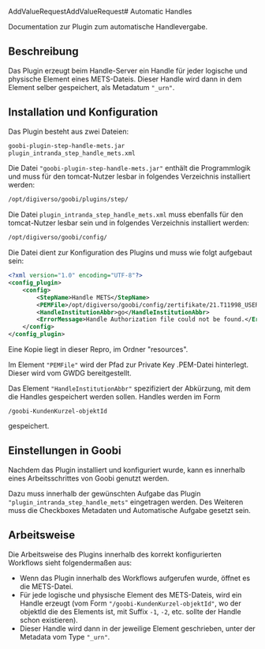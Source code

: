 AddValueRequestAddValueRequest# Automatic Handles

Documentation zur Plugin zum automatische Handlevergabe.

## Beschreibung

Das Plugin erzeugt beim Handle-Server ein Handle für jeder logische und physische Element eines METS-Dateis. Dieser Handle wird dann in dem Element selber gespeichert, als Metadatum `"_urn"`.


## Installation und Konfiguration

Das Plugin besteht aus zwei Dateien:

```bash
goobi-plugin-step-handle-mets.jar
plugin_intranda_step_handle_mets.xml
```

Die Datei `"goobi-plugin-step-handle-mets.jar"` enthält die Programmlogik und muss für den tomcat-Nutzer lesbar in folgendes Verzeichnis installiert werden:

```bash
/opt/digiverso/goobi/plugins/step/
```

Die Datei ```plugin_intranda_step_handle_mets.xml``` muss ebenfalls für den tomcat-Nutzer lesbar sein und in folgendes Verzeichnis installiert werden:

```bash
/opt/digiverso/goobi/config/
```

Die Datei dient zur Konfiguration des Plugins und muss wie folgt aufgebaut sein:

```xml
<?xml version="1.0" encoding="UTF-8"?>
<config_plugin>
	<config>
		<StepName>Handle METS</StepName>
		<PEMFile>/opt/digiverso/goobi/config/zertifikate/21.T11998_USER28-priv.pem</PEMFile>
		<HandleInstitutionAbbr>go</HandleInstitutionAbbr>
		<ErrorMessage>Handle Authorization file could not be found.</ErrorMessage>
	</config>
</config_plugin>
```

Eine Kopie liegt in dieser Repro, im Ordner "resources".

Im Element `"PEMFile"`
wird der Pfad zur Private Key .PEM-Datei hinterlegt. Dieser wird vom GWDG bereitgestellt.


Das Element `"HandleInstitutionAbbr"`
spezifiziert der Abkürzung, mit dem die Handles gespeichert werden sollen. Handles werden im Form

`/goobi-KundenKurzel-objektId`

gespeichert.


## Einstellungen in Goobi

Nachdem das Plugin installiert und konfiguriert wurde, kann es innerhalb eines Arbeitsschrittes von Goobi genutzt werden.

Dazu muss innerhalb der gewünschten Aufgabe das Plugin `"plugin_intranda_step_handle_mets"` eingetragen werden. Des Weiteren muss die Checkboxes Metadaten und Automatische Aufgabe gesetzt sein.

## Arbeitsweise

Die Arbeitsweise des Plugins innerhalb des korrekt konfigurierten Workflows sieht folgendermaßen aus:

* Wenn das Plugin innerhalb des Workflows aufgerufen wurde, öffnet es die METS-Datei.
* Für jede logische und physische Element des METS-Dateis, wird ein Handle erzeugt (vom Form `"/goobi-KundenKurzel-objektId"`, wo der
objektId die des Elements ist, mit Suffix `-1`, `-2`, etc. sollte der Handle schon existieren).
* Dieser Handle wird dann in der jeweilige Element geschrieben, unter der Metadata vom Type `"_urn"`.
